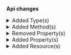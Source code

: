 **Api changes**

<details>
<summary>Added Type(s)</summary>

- added type `CartMergeMode`
- added type `MergeCartDraft`
- added type `DiscountCombinationMode`
- added type `DiscountsConfiguration`
- added type `ProjectSetDiscountsConfigurationAction`
</details>


<details>
<summary>Added Method(s)</summary>

- added method `apiRoot.withProjectKey().carts().customerIdWithCustomerIdValueMerge().post()`
- added method `apiRoot.withProjectKey().inStoreKeyWithStoreKeyValue().carts().customerIdWithCustomerIdValueMerge().post()`
</details>


<details>
<summary>Removed Property(s)</summary>

- :warning: removed property `skipConfiguration` from type `RecurringOrderSetOrderSkipConfigurationAction`
</details>


<details>
<summary>Added Property(s)</summary>

- added property `discounts` to type `Project`
- added property `skipConfigurationInputDraft` to type `RecurringOrderSetOrderSkipConfigurationAction`
</details>


<details>
<summary>Added Resource(s)</summary>

- added resource `/{projectKey}/carts/customer-id={customerId}/merge`
- added resource `/{projectKey}/in-store/key={storeKey}/carts/customer-id={customerId}/merge`
</details>

